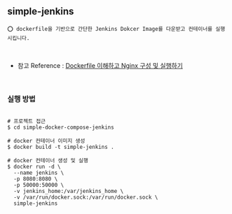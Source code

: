 ## simple-jenkins

    ⭕️ dockerfile을 기반으로 간단한 Jenkins Dokcer Image를 다운받고 컨테이너를 실행시킵니다.

<br/>

- 참고 Reference : [Dockerfile 이해하고 Nginx 구성 및 실행하기](https://adjh54.tistory.com/414)

<br/>

### 실행 방법

```shell

# 프로젝트 접근
$ cd simple-docker-compose-jenkins

# docker 컨테이너 이미지 생성
$ docker build -t simple-jenkins .

# docker 컨테이너 생성 및 실행
$ docker run -d \
  --name jenkins \
  -p 8080:8080 \
  -p 50000:50000 \
  -v jenkins_home:/var/jenkins_home \
  -v /var/run/docker.sock:/var/run/docker.sock \
  simple-jenkins
```

<br/>
<br/>
